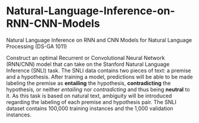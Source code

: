 # Natural-Language-Inference-on-RNN-CNN-Models
Natural Language Inference on RNN and CNN Models for Natural Language Processing (DS-GA 1011)

Construct an optimal Recurrent or Convolutional Neural Network (RNN/CNN) model that can take on the Stanford Natural Language Inference (SNLI) task. The SNLI data contains two pieces of text: a premise and a hypothesis. After training a model, predictions will be able to be made labeling the premise as **entailing** the hypothesis, **contradicting** the hypothesis, or neither *entailing* nor *contradicting* and thus being **neutral** to it. As this task is based on natural text, ambiguity will be introduced regarding the labeling of each premise and hypothesis pair. The SNLI dataset contains 100,000 training instances and the 1,000 validation instances.
